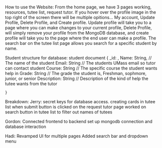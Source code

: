 How to use the Website:
    From the home page, we have 3 pages working, resources, tutee list, request tutor. If you hover over
    the profile image in the top right of the screen there will be multiple opitions... My account, Update Profile,
    Delete Profile, and Create profile. Update profile will take you to a page where you can make changes to your current
    profile, Delete Profile, will simply remove your profile from the MongoDB database, and create profile will take you to the page
    where the end user can make a profile. The search bar on the tutee list page allows you search for a specific student by name. 


Student structure for database:
    student document
    {
	    _id: <ObjectId1>,
	    Name: String,  // The name of the student
        Email: String // The students UMass email so tutor can contact student
        Course: String // The specific course the student wants help in
        Grade: String // The grade the student is, Freshman, sophmore, junior, or senior
        Description: String // Description of the kind of help the tutee wants from the tutor

    }

Breakdown:
Jerry: 
    secret keys for database access. 
    creating cards in tutee list when submit button is clicked on the request tutor page
    worked on search button in tutee list to filter out names of tutees

Gordon: 
    Connected frontend to backend
    set up mongodb connection and database interaction

Hadi: 
    Revamped UI for multiple pages 
    Added search bar and dropdown menu